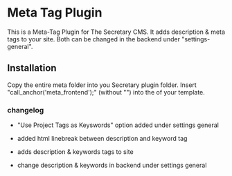 # Meta Tag Plugin

This is a Meta-Tag Plugin for The Secretary CMS. It adds description & meta tags to your site. Both can be changed in the backend under "settings-general".


## Installation

Copy the entire meta folder into you Secretary plugin folder. Insert "call_anchor('meta_frontend');" (without "") into the <head> of your template.

### changelog

- "Use Project Tags as Keyswords" option added under settings general
- added html linebreak between description and keyword tag

- adds description & keywords tags to site
- change description & keywords in backend under settings general
